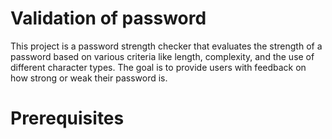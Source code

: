 # Validation of password
This project is a password strength checker that evaluates the strength of a password based on various criteria like length, complexity, and the use of different character types. The goal is to provide users with feedback on how strong or weak their password is.

# Prerequisites

